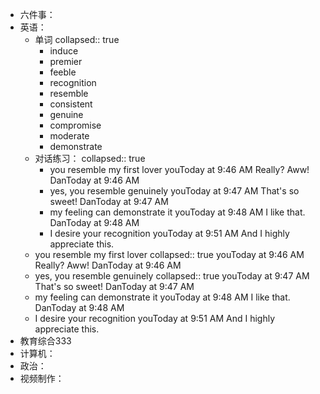 - 六件事：
- 英语：
	- 单词
	  collapsed:: true
		- induce
		- premier
		- feeble
		- recognition
		- resemble
		- consistent
		- genuine
		- compromise
		- moderate
		- demonstrate
	- 对话练习：
	  collapsed:: true
		- you resemble my first lover
		  youToday at 9:46 AM
		  Really? Aww!
		  DanToday at 9:46 AM
		- yes, you resemble genuinely
		  youToday at 9:47 AM
		  That's so sweet!
		  DanToday at 9:47 AM
		- my feeling can demonstrate it 
		  youToday at 9:48 AM
		  I like that.
		  DanToday at 9:48 AM
		- I desire your recognition
		  youToday at 9:51 AM
		  And I highly appreciate this.
	- you resemble my first lover
	  collapsed:: true
	  youToday at 9:46 AM
	  Really? Aww!
	  DanToday at 9:46 AM
	- yes, you resemble genuinely
	  collapsed:: true
	  youToday at 9:47 AM
	  That's so sweet!
	  DanToday at 9:47 AM
	- my feeling can demonstrate it 
	  youToday at 9:48 AM
	  I like that.
	  DanToday at 9:48 AM
	- I desire your recognition
	  youToday at 9:51 AM
	  And I highly appreciate this.
- 教育综合333
- 计算机：
- 政治：
- 视频制作：